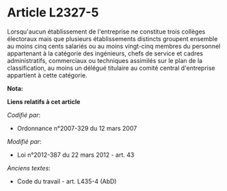 # Article L2327-5

Lorsqu'aucun établissement de l'entreprise ne constitue trois collèges électoraux mais que plusieurs établissements distincts
groupent ensemble au moins cinq cents salariés ou au moins vingt-cinq membres du personnel appartenant à la catégorie des
ingénieurs, chefs de service et cadres administratifs, commerciaux ou techniques assimilés sur le plan de la classification,
au moins un délégué titulaire au comité central d'entreprise appartient à cette catégorie.

**Nota:**



**Liens relatifs à cet article**

_Codifié par_:

  - Ordonnance n°2007-329 du 12 mars 2007

_Modifié par_:

  - Loi n°2012-387 du 22 mars 2012 - art. 43

_Anciens textes_:

  - Code du travail - art. L435-4 (AbD)
